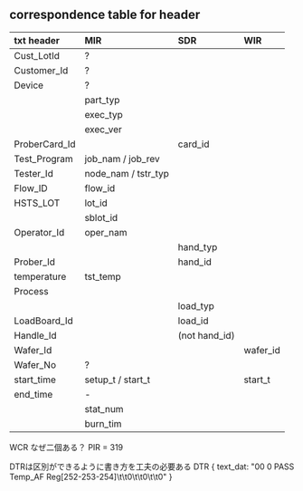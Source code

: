 ## correspondence table for header

| txt header    | MIR                 | SDR           | WIR |
| :--           | :--                 | :--           | :-- |    
| Cust_LotId    | ?                   |               | |
| Customer_Id   | ?                   |               | |
| Device        | ?                   |               | |
|               | part_typ            |               | |
|               | exec_typ            |               | |
|               | exec_ver            |               | |
| ProberCard_Id |                     | card_id       | |
| Test_Program  | job_nam / job_rev   |               | |
| Tester_Id     | node_nam / tstr_typ |               | |
| Flow_ID       | flow_id             |               | |
| HSTS_LOT      | lot_id              |               | |
|               | sblot_id            |               | |
| Operator_Id   | oper_nam            |               | |
|               |                     | hand_typ      | |
| Prober_Id     |                     | hand_id       | |
| temperature   | tst_temp            |               | |
| Process       |                     |               | |
|               |                     | load_typ      | |
| LoadBoard_Id  |                     | load_id       | |
| Handle_Id     |                     | (not hand_id) | |
| Wafer_Id      |                     |               | wafer_id |
| Wafer_No      | ?                   |               | |
| start_time    | setup_t / start_t   |               | start_t |
| end_time      | -                   |               | |
|               | stat_num            |               | |
|               | burn_tim            |               | |

WCR なぜ二個ある？
PIR = 319

DTRは区別ができるように書き方を工夫の必要ある
DTR { text_dat: "00   0   PASS  Temp_AF  Reg[252-253-254]\t\t0\t\t0\t\t0" }
